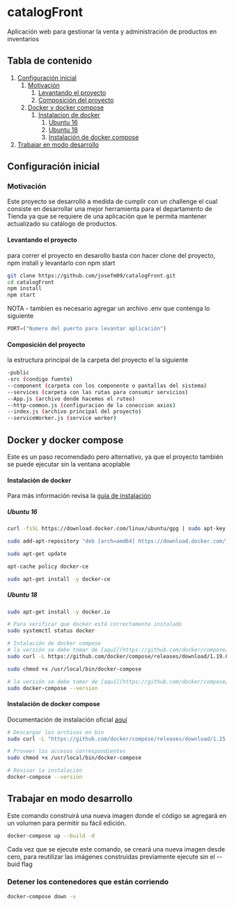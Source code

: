 # catalogFront

Aplicación web para gestionar la venta y administración de productos en inventarios 

## Tabla de contenido

1. [Configuración inicial](#configuracion-inicial)
   1. [Motivación](#motivacion)
      1. [Levantando el proyecto](#levantando-el-proyecto)
      2. [Composición del proyecto](#composicion-del-proyecto)
   2. [Docker y docker compose](#docker-y-docker-compose)
      1. [Instalacion de docker](#instalacion-de-docker)
         1. [Ubuntu 16](#ubuntu-16)
         2. [Ubuntu 18](#ubuntu-18)
         3. [Instalación de docker compose](#instalacion-de-docker-compose)
2. [Trabajar en modo desarrollo](#trabajar-en-modo-desarrollo)

## Configuración inicial

### Motivación

Este proyecto se desarrolló a medida de cumplir con un challenge el cual consiste en desarrollar una mejor herramienta para el departamento de Tienda ya que se requiere de una aplicación que le permita mantener actualizado su catálogo de productos.

#### Levantando el proyecto

para correr el proyecto en desarollo basta con hacer clone del proyecto, npm install y levantarlo con npm start

```bash
git clone https://github.com/josefm09/catalogFront.git
cd catalogFront
npm install
npm start
```

NOTA - tambien es necesario agregar un archivo .env que contenga lo siguiente

```javaScript
PORT=("Numero del puerto para levantar aplicación")
```

#### Composición del proyecto

la estructura principal de la carpeta del proyecto el la siguiente

```bash
-public
-src (condigo fuente)
--component (carpeta con los componente o pantallas del sistema)
--services (carpeta con las rutas para consumir servicios)
--App.js (archivo donde hacemos el ruteo)
--http-common.js (configuracion de la coneccion axios)
--index.js (archivo principal del proyecto)
--serviceWorker.js (service worker)
```

## Docker y docker compose

Este es un paso recomendado pero alternativo, ya que el proyecto también se puede ejecutar sin la ventana acoplable

#### Instalación de docker

Para más información revisa la [guia de instalación](https://docs.docker.com/install/linux/docker-ce/ubuntu/)

##### Ubuntu 16

```bash
curl -fsSL https://download.docker.com/linux/ubuntu/gpg | sudo apt-key add -

sudo add-apt-repository "deb [arch=amd64] https://download.docker.com/linux/ubuntu $(lsb_release -cs) stable"

sudo apt-get update

apt-cache policy docker-ce

sudo apt-get install -y docker-ce
```

##### Ubuntu 18

```bash
sudo apt-get install -y docker.io

# Para verificar que docker está correctamente instalado
sudo systemctl status docker

# Intalación de docker compose 
# la versión se debe tomar de [aquí](https://github.com/docker/compose/releases)
sudo curl -L https://github.com/docker/compose/releases/download/1.19.0/docker-compose-`uname -s`-`uname -m` -o /usr/local/bin/docker-compose

sudo chmod +x /usr/local/bin/docker-compose

# la versión se debe tomar de [aquí](https://github.com/docker/compose/releases)
sudo docker-compose --version
```

#### Instalación de docker compose

Documentación de instalación oficial [aquí](https://docs.docker.com/compose/install/)

```bash
# Descargar los archivos en bin
sudo curl -L "https://github.com/docker/compose/releases/download/1.25.0/docker-compose-$(uname -s)-$(uname -m)" -o /usr/local/bin/docker-compose

# Proveer los accesos correspondientes
sudo chmod +x /usr/local/bin/docker-compose

# Revisar la instalación
docker-compose --version
```

## Trabajar en modo desarrollo

Este comando construirá una nueva imagen donde el código se agregará en un volumen para permitir su fácil edición.

```bash
docker-compose up --build -d
```

Cada vez que se ejecute este comando, se creará una nueva imagen desde cero, para reutilizar las imágenes construidas previamente ejecute sin el --buid flag

### Detener los contenedores que están corriendo

```bash
docker-compose down -v
```
